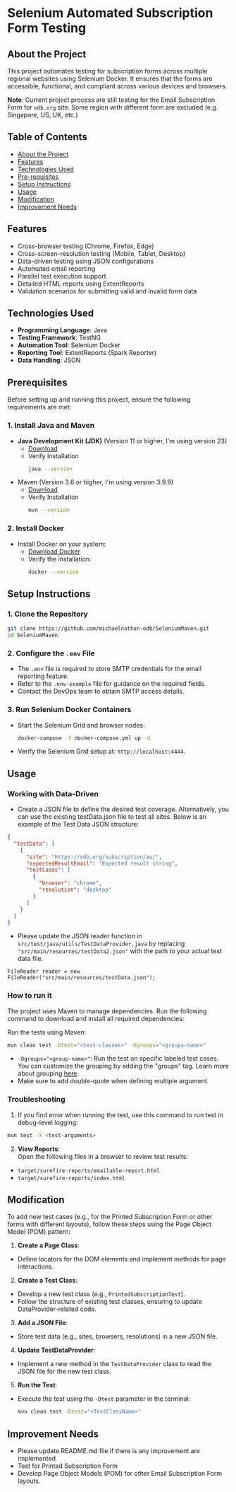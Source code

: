# Selenium Automated Subscription Form Testing

## About the Project
This project automates testing for subscription forms across multiple regional websites using Selenium Docker. It ensures that the forms are accessible, functional, and compliant across various devices and browsers.

**Note**: Current project process are still testing for the Email Subscription Form for `odb.org` site. Some region with different form are excluded (e.g. Singapore, US, UK, etc.)  

## Table of Contents
- [About the Project](#about-the-project)
- [Features](#features)
- [Technologies Used](#technologies-used)
- [Pre-requisites](#prerequisites)
- [Setup Instructions](#setup-instructions)
- [Usage](#usage)
- [Modification](#modification)
- [Improvement Needs](#improvement-needs)

## Features
- Cross-browser testing (Chrome, Firefox, Edge)
- Cross-screen-resolution testing (Mobile, Tablet, Desktop)
- Data-driven testing using JSON configurations 
- Automated email reporting 
- Parallel test execution support 
- Detailed HTML reports using ExtentReports 
- Validation scenarios for submitting valid and invalid form data

## Technologies Used
- **Programming Language**: Java
- **Testing Framework**: TestNG
- **Automation Tool**: Selenium Docker
- **Reporting Tool**: ExtentReports (Spark Reporter)
- **Data Handling**: JSON

## **Prerequisites**
Before setting up and running this project, ensure the following requirements are met:
### **1. Install Java and Maven**
- **Java Development Kit (JDK)** (Version 11 or higher, I'm using version 23) 
  - [Download](https://www.oracle.com/java/technologies/downloads/#java11?er=221886)
  - Verify Installation
    ```bash
    java --version
    ```
- Maven (Version 3.6 or higher, I'm using version 3.9.9)
  - [Download](https://maven.apache.org/install.html)
  - Verify Installation
    ```bash
    mvn --version
    ```
### **2. Install Docker**
- Install Docker on your system:
  - [Download Docker](https://www.docker.com/get-started)
  - Verify the installation:
    ```bash
    docker --version
    ```

## Setup Instructions
### **1. Clone the Repository**
```bash
git clone https://github.com/michaelnathan-odb/SeleniumMaven.git
cd SeleniumMaven
```

### **2. Configure the `.env` File**
- The `.env` file is required to store SMTP credentials for the email reporting feature.
- Refer to the `.env-example` file for guidance on the required fields.
- Contact the DevOps team to obtain SMTP access details.

### **3. Run Selenium Docker Containers**
- Start the Selenium Grid and browser nodes:
  ```bash
  docker-compose -f docker-compose.yml up -d
  ```
- Verify the Selenium Grid setup at: `http://localhost:4444`.

## Usage
### Working with Data-Driven
- Create a JSON file to define the desired test coverage. Alternatively, you can use the existing testData.json file to test all sites. Below is an example of the Test Data JSON structure:
```json
{
  "testData": [
    {
      "site": "https://odb.org/subscription/au/",
      "expectedResultEmail": "Expected result string",
      "testCases": [
        {
          "browser": "chrome",
          "resolution": "desktop"
        }
      ]
    }
  ]
}
```

- Please update the JSON reader function in `src/test/java/utils/TestDataProvider.java` by replacing `"src/main/resources/testData2.json"` with the path to your actual test data file.
```
FileReader reader = new FileReader("src/main/resources/testData.json");
```

### How to run it
The project uses Maven to manage dependencies. Run the following command to download and install all required dependencies:

Run the tests using Maven:
```bash
mvn clean test -Dtest="<test-classes>" -Dgroups="<groups-name>"
```
- `-Dgroups="<group-name>"`: Run the test on specific labeled test cases. You can customize the grouping by adding the "groups" tag. Learn more about grouping [here](https://toolsqa.com/testng/groups-in-testng/).
- Make sure to add double-quote when defining multiple argument.

### Troubleshooting
1. If you find error when running the test, use this command to run test in debug-level logging:
```bash
mvn test -X <test-arguments>
```
2. **View Reports**:  
   Open the following files in a browser to review test results:
  - `target/surefire-reports/emailable-report.html`
  - `target/surefire-reports/index.html`

## Modification
To add new test cases (e.g., for the Printed Subscription Form or other forms with different layouts), follow these steps using the Page Object Model (POM) pattern:

1. **Create a Page Class**:
  - Define locators for the DOM elements and implement methods for page interactions.

2. **Create a Test Class**:
  - Develop a new test class (e.g., `PrintedSubscriptionTest`).
  - Follow the structure of existing test classes, ensuring to update DataProvider-related code.

3. **Add a JSON File**:
  - Store test data (e.g., sites, browsers, resolutions) in a new JSON file.

4. **Update TestDataProvider**:
  - Implement a new method in the `TestDataProvider` class to read the JSON file for the new test class.

5. **Run the Test**:
  - Execute the test using the `-Dtest` parameter in the terminal:
    ```bash
    mvn clean test -Dtest="<TestClassName>"
    ```

## Improvement Needs
- Please update README.md file if there is any improvement are implemented
- Test for Printed Subscription Form
- Develop Page Object Models (POM) for other Email Subscription Form layouts.